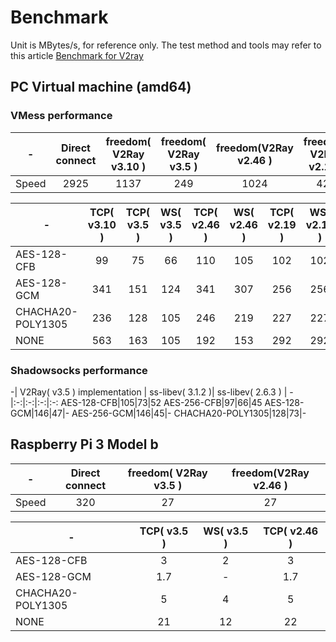 # Benchmark

Unit is MBytes/s, for reference only. The test method and tools may refer to this article [Benchmark for V2ray](https://steemit.com/cn/@v2ray/3cjiux) 

## PC Virtual machine (amd64)

### VMess performance

-|Direct connect|freedom( V2Ray v3.10 ) |freedom( V2Ray v3.5 ) | freedom(V2Ray v2.46 )| freedom( V2Ray v2.19 )
-|:-:|:-:| :-:|:-:|:-:|
Speed|2925|1137|249|1024|426

 -|TCP( v3.10 ) | TCP( v3.5 ) | WS( v3.5 )| TCP( v2.46 ) | WS( v2.46 )|TCP( v2.19 ) | WS( v2.19 )|
-|:-:|:-:|:-:|:-:|:-:|:-:|:-:
AES-128-CFB|99|75|66|110|105|102|102
AES-128-GCM|341|151|124|341|307|256|256
CHACHA20-POLY1305|236|128|105|246|219|227|227
NONE|563|163|105|192|153|292|292

### Shadowsocks performance

-| V2Ray( v3.5 ) implementation | ss-libev( 3.1.2 )| ss-libev( 2.6.3 ) |
-|:-:|:-:|:-:|:-:
AES-128-CFB|105|73|52
AES-256-CFB|97|66|45
AES-128-GCM|146|47|-
AES-256-GCM|146|45|-
CHACHA20-POLY1305|128|73|-


## Raspberry Pi 3 Model b

-|Direct connect|freedom( V2Ray v3.5 ) | freedom(V2Ray v2.46 )
-|:-:|:-:|:-:
Speed|320|27|27

 -| TCP( v3.5 ) | WS( v3.5 ) | TCP( v2.46 )
-|:-:|:-:|:-:
AES-128-CFB|3|2|3
AES-128-GCM|1.7|-|1.7
CHACHA20-POLY1305|5|4|5
NONE|21|12|22
